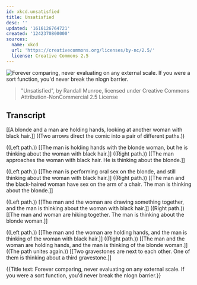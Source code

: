 ```yaml
---
id: xkcd.unsatisfied
title: Unsatisfied
desc: ''
updated: '1616126764721'
created: '1242370800000'
sources:
  name: xkcd
  url: 'https://creativecommons.org/licenses/by-nc/2.5/'
  license: Creative Commons 2.5
---
```

![Forever comparing, never evaluating on any external scale.  If you were a sort function, you'd never break the nlogn barrier.](https://imgs.xkcd.com/comics/unsatisfied.png)
> "Unsatisfied", by Randall Munroe, licensed under Creative Commons Attribution-NonCommercial 2.5 License

## Transcript
[[A blonde and a man are holding hands, looking at another woman with black hair.]]
((Two arrows direct the comic into a pair of different paths.))

((Left path.))
[[The man is holding hands with the blonde woman, but he is thinking about the woman with black hair.]]
((Right path.))
[[The man approaches the woman with black hair.  He is thinking about the blonde.]]

((Left path.))
[[The man is performing oral sex on the blonde, and still thinking about the woman with black hair.]]
((Right path.))
[[The man and the black-haired woman have sex on the arm of a chair.  The man is thinking about the blonde.]]

((Left path.))
[[The man and the woman are drawing something together, and the man is thinking about the woman with black hair.]]
((Right path.))
[[The man and woman are hiking together.  The man is thinking about the blonde woman.]]

((Left path.))
[[The man and the woman are holding hands, and the man is thinking of the woman with black hair.]]
((Right path.))
[[The man and the woman are holding hands, and the man is thinking of the blonde woman.]]
((The path unites again.))
[[Two gravestones are next to each other.  One of them is thinking about a third gravestone.]]

{{Title text: Forever comparing, never evaluating on any external scale.  If you were a sort function, you'd never break the nlogn barrier.}}
